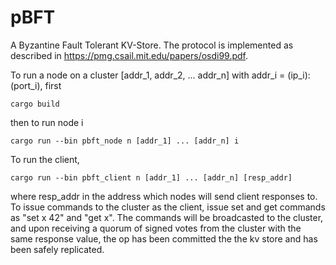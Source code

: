 # pBFT

A Byzantine Fault Tolerant KV-Store. The protocol is implemented as described in https://pmg.csail.mit.edu/papers/osdi99.pdf.

To run a node on a cluster [addr_1, addr_2, ... addr_n] with addr_i = (ip_i):(port_i), first

```
cargo build
```
then to run node i
```
cargo run --bin pbft_node n [addr_1] ... [addr_n] i
```
To run the client,
```
cargo run --bin pbft_client n [addr_1] ... [addr_n] [resp_addr]
```
where resp_addr in the address which nodes will send client responses to.
To issue commands to the cluster as the client, issue set and get commands as "set x 42" and "get x". The commands will be broadcasted to the cluster, and upon receiving a quorum of signed votes from the cluster with the same response value, the op has been committed the the kv store and has been safely replicated.
